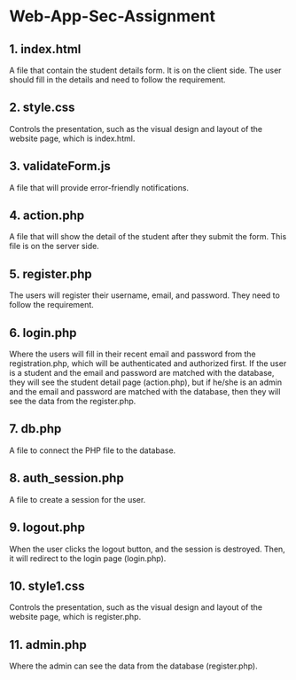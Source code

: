 # Web-App-Sec-Assignment

<h2>1. index.html</h2> 
A file that contain the student details form. It is on the client side. The user should fill in the details and need to follow the requirement.

<h2>2. style.css</h2> 
Controls the presentation, such as the visual design and layout of the website page, which is index.html.

<h2>3. validateForm.js</h2> 
A file that will provide error-friendly notifications.

<h2>4. action.php</h2> 
A file that will show the detail of the student after they submit the form. This file is on the server side.

<h2>5. register.php</h2> 
The users will register their username, email, and password. They need to follow the requirement.

<h2>6. login.php</h2> 
Where the users will fill in their recent email and password from the registration.php, which will be authenticated and authorized first. If the user is a student and the email and password are matched with the database, they will see the student detail page (action.php), but if he/she is an admin and the email and password are matched with the database, then they will see the data from the register.php.

<h2>7. db.php</h2> 
A file to connect the PHP file to the database.

<h2>8. auth_session.php</h2> 
A file to create a session for the user.

<h2>9. logout.php</h2> 
When the user clicks the logout button, and the session is destroyed. Then, it will redirect to the login page (login.php).

<h2>10. style1.css</h2>
Controls the presentation, such as the visual design and layout of the website page, which is register.php.

<h2>11. admin.php</h2> 
Where the admin can see the data from the database (register.php).

